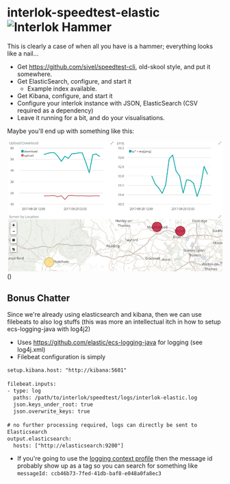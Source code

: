 # interlok-speedtest-elastic ![Interlok Hammer](https://img.shields.io/badge/certified-interlok%20hammer-red.svg)

This is clearly a case of when all you have is a hammer; everything looks like a nail...

* Get https://github.com/sivel/speedtest-cli, old-skool style, and put it somewhere.
* Get ElasticSearch, configure, and start it
    * Example index available.
* Get Kibana, configure, and start it
* Configure your interlok instance with JSON, ElasticSearch (CSV required as a dependency)
* Leave it running for a bit, and do your visualisations.

Maybe you'll end up with something like this:

![kibana timelion](https://github.com/quotidian-ennui/interlok-speedtest-elastic/blob/master/kibana-timelion.png)()


## Bonus Chatter

Since we're already using elasticsearch and kibana, then we can use filebeats to also log stuffs (this was more an intellectual itch in how to setup ecs-logging-java with log4j2)

* Uses https://github.com/elastic/ecs-logging-java for logging (see log4j.xml)
* Filebeat configuration is simply
```
setup.kibana.host: "http://kibana:5601"

filebeat.inputs:
- type: log
  paths: /path/to/interlok/speedtest/logs/interlok-elastic.log
  json.keys_under_root: true
  json.overwrite_keys: true

# no further processing required, logs can directly be sent to Elasticsearch
output.elasticsearch:
  hosts: ["http://elasticsearch:9200"]

```

* If you're going to use the [logging context profile](https://interlok.adaptris.net/interlok-docs/advanced-profiler-logging-context.html) then the message id probably show up as a tag so you can search for something like `messageId: ccb46b73-7fed-41db-baf8-e048a0fa8ec3`